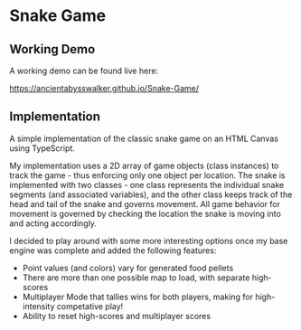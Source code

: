 # Snake Game

## Working Demo

A working demo can be found live here:

https://ancientabysswalker.github.io/Snake-Game/

## Implementation

A simple implementation of the classic snake game on an HTML Canvas using TypeScript.

My implementation uses a 2D array of game objects (class instances) to track the game - thus enforcing only one object per location. The snake is implemented with two classes - one class represents the individual snake segments (and associated variables), and the other class keeps track of the head and tail of the snake and governs movement. All game behavior for movement is governed by checking the location the snake is moving into and acting accordingly.

I decided to play around with some more interesting options once my base engine was complete and added the following features:

- Point values (and colors) vary for generated food pellets
- There are more than one possible map to load, with separate high-scores
- Multiplayer Mode that tallies wins for both players, making for high-intensity competative play!
- Ability to reset high-scores and multiplayer scores
